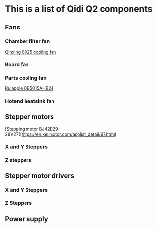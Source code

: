 # This is a list of Qidi Q2 components

## Fans

### Chamber filter fan

[Qinxing 8025 cooling fan](https://alexnld.com/product/av-8025m24b-dc-24v-brushless-cooling-fan-for-diy-black/)

### Board fan

### Parts cooling fan

[Ruiapple DB5015AHB24](https://ruiapple-fan.com/Dc-Blower-Fans/DB-5015A.html)

### Hotend heatsink fan

## Stepper motors

[Stepping motor BJ42D29-28V27([https://en.kelimotor.com/applist_detail/97.html)

### X and Y Steppers

### Z steppers



## Stepper motor drivers

### X and Y Steppers

### Z Steppers

## Power supply

